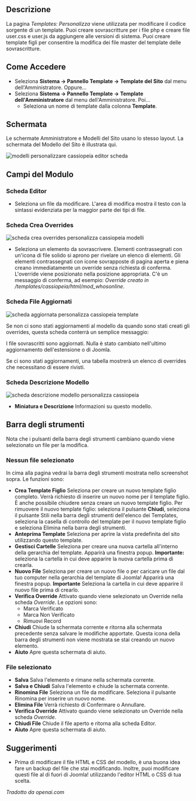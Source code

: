 <!-- Filename: Help4.x:Templates:_Customise / Display title: Template: Personalizza -->

## Descrizione

La pagina *Templates: Personalizza* viene utilizzata per modificare il codice sorgente di un template.
Puoi creare sovrascritture per i file php e creare file user.css e user.js da aggiungere
alle versioni di sistema. Puoi creare template figli per consentire la modifica
dei file master del template delle sovrascritture.

## Come Accedere

- Seleziona **Sistema → Pannello Template → Template del Sito** dal menu
  dell'Amministratore. Oppure...
- Seleziona **Sistema → Pannello Template → Template dell'Amministratore**
  dal menu dell'Amministratore. Poi...
  - Seleziona un nome di template dalla colonna **Template**.

## Schermata

Le schermate Amministratore e Modelli del Sito usano lo stesso layout. La schermata del Modello del Sito è illustrata qui.

![modelli personalizzare cassiopeia editor scheda](../../../it/images/templates/templates-customise-cassiopeia-editor-tab.png)

## Campi del Modulo

### Scheda Editor

- Seleziona un file da modificare. L'area di modifica mostra il testo con la sintassi evidenziata per la maggior parte dei tipi di file.

### Scheda Crea Overrides

![scheda crea overrides personalizza cassiopeia modelli](../../../it/images/templates/templates-customise-cassiopeia-create-overrides-tab.png)

- Seleziona un elemento da sovrascrivere. Elementi contrassegnati con un'icona di file solido si aprono per rivelare un elenco di elementi. Gli elementi contrassegnati con icone sovrapposte di pagina aperta e piena creano immediatamente un override senza richiesta di conferma. L'override viene posizionato nella posizione appropriata. C'è un messaggio di conferma, ad esempio:
  *Override creato in /templates/cassiopeia/html/mod_whosonline*.

### Scheda File Aggiornati

![scheda aggiornata personalizza cassiopeia template](../../../it/images/templates/templates-customise-cassiopeia-updated-files-tab.png)

Se non ci sono stati aggiornamenti al modello da quando sono stati creati gli overrides, questa scheda conterrà un semplice messaggio:

<div class="alert alert-success">
I file sovrascritti sono aggiornati. Nulla è stato cambiato nell'ultimo aggiornamento dell'estensione o di Joomla.
</div>

Se ci sono stati aggiornamenti, una tabella mostrerà un elenco di overrides che necessitano di essere rivisti.

### Scheda Descrizione Modello

![scheda descrizione modello personalizza cassiopeia](../../../it/images/templates/templates-customise-cassiopeia-template-description-tab.png)

- **Miniatura e Descrizione** Informazioni su questo modello.

## Barra degli strumenti

Nota che i pulsanti della barra degli strumenti cambiano quando viene selezionato un file per la modifica.

### Nessun file selezionato

In cima alla pagina vedrai la barra degli strumenti mostrata nello
screenshot sopra. Le funzioni sono:

- **Crea Template Figlio** Seleziona per creare un nuovo template figlio
  completo. Verrà richiesto di inserire un nuovo nome per il template figlio. È
  anche possibile chiudere senza creare un nuovo template figlio. Per rimuovere
  il nuovo template figlio: seleziona il pulsante **Chiudi**, seleziona il
  pulsante Stili nella barra degli strumenti dell'elenco dei Templates, seleziona
  la casella di controllo del template per il nuovo template figlio e seleziona
  Elimina nella barra degli strumenti.
- **Anteprima Template** Seleziona per aprire la vista predefinita del sito
  utilizzando questo template.
- **Gestisci Cartelle** Seleziona per creare una nuova cartella all'interno della
  gerarchia del template. Apparirà una finestra popup. **Importante:** seleziona la
  cartella in cui deve apparire la nuova cartella prima di crearla.
- **Nuovo File** Seleziona per creare un nuovo file o per caricare un file dal
  tuo computer nella gerarchia del template di Joomla! Apparirà una finestra popup.
  **Importante** Seleziona la cartella in cui deve apparire il nuovo file prima di
  crearlo.
- **Verifica Override** Attivato quando viene selezionato un Override nella
  scheda *Override*. Le opzioni sono:
  - Marca Verificato
  - Marca Non Verificato
  - Rimuovi Record
- **Chiudi** Chiude la schermata corrente e ritorna alla schermata precedente
  senza salvare le modifiche apportate. Questa icona della barra degli strumenti non
  viene mostrata se stai creando un nuovo elemento.
- **Aiuto** Apre questa schermata di aiuto.

### File selezionato

- **Salva** Salva l'elemento e rimane nella schermata corrente.
- **Salva e Chiudi** Salva l'elemento e chiude la schermata corrente.
- **Rinomina File** Seleziona un file da modificare. Seleziona il pulsante Rinomina
  per inserire un nuovo nome.
- **Elimina File** Verrà richiesto di Confermare o Annullare.
- **Verifica Override** Attivato quando viene selezionato un Override nella
  scheda *Override*.
- **Chiudi File** Chiude il file aperto e ritorna alla scheda Editor.
- **Aiuto** Apre questa schermata di aiuto.

## Suggerimenti

- Prima di modificare il file HTML e CSS del modello, è una buona idea fare un backup del file che stai modificando. Inoltre, puoi modificare questi file al di fuori di Joomla! utilizzando l'editor HTML o CSS di tua scelta.

*Tradotto da openai.com*

